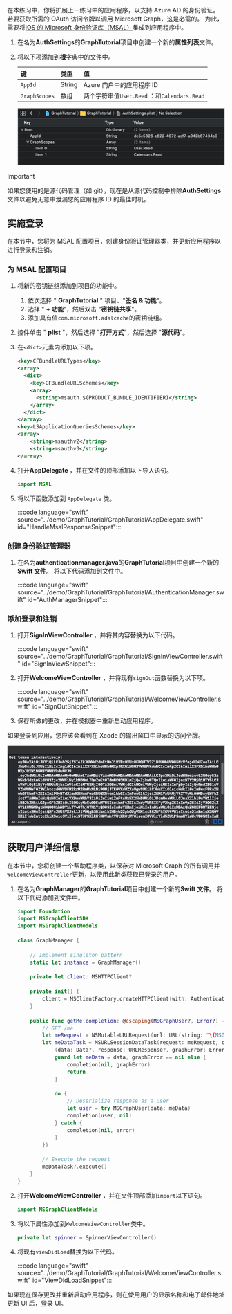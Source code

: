 <!-- markdownlint-disable MD002 MD041 -->

在本练习中，你将扩展上一练习中的应用程序，以支持 Azure AD 的身份验证。 若要获取所需的 OAuth 访问令牌以调用 Microsoft Graph，这是必需的。 为此，需要将[iOS 的 Microsoft 身份验证库（MSAL）](https://github.com/AzureAD/microsoft-authentication-library-for-objc)集成到应用程序中。

1. 在名为**AuthSettings**的**GraphTutorial**项目中创建一个新的**属性列表**文件。
1. 将以下项添加到**根**字典中的文件中。

    | 键 | 类型 | 值 |
    |-----|------|-------|
    | `AppId` | String | Azure 门户中的应用程序 ID |
    | `GraphScopes` | 数组 | 两个字符串值`User.Read` ：和`Calendars.Read` |

    ![Xcode 中的 plist 文件的屏幕截图 AuthSettings](./images/auth-settings.png)

> [!IMPORTANT]
> 如果您使用的是源代码管理（如 git），现在是从源代码控制中排除**AuthSettings**文件以避免无意中泄漏您的应用程序 ID 的最佳时机。

## <a name="implement-sign-in"></a>实施登录

在本节中，您将为 MSAL 配置项目，创建身份验证管理器类，并更新应用程序以进行登录和注销。

### <a name="configure-project-for-msal"></a>为 MSAL 配置项目

1. 将新的密钥链组添加到项目的功能中。
    1. 依次选择 " **GraphTutorial** " 项目、"**签名 & 功能**"。
    1. 选择 " **+ 功能**"，然后双击 "**密钥链共享**"。
    1. 添加具有值`com.microsoft.adalcache`的密钥链组。

1. 控件单击 " **plist** "，然后选择 "**打开方式**"，然后选择 "**源代码**"。
1. 在`<dict>`元素内添加以下项。

    ```xml
    <key>CFBundleURLTypes</key>
    <array>
      <dict>
        <key>CFBundleURLSchemes</key>
        <array>
          <string>msauth.$(PRODUCT_BUNDLE_IDENTIFIER)</string>
        </array>
      </dict>
    </array>
    <key>LSApplicationQueriesSchemes</key>
    <array>
        <string>msauthv2</string>
        <string>msauthv3</string>
    </array>
    ```

1. 打开**AppDelegate** ，并在文件的顶部添加以下导入语句。

    ```Swift
    import MSAL
    ```

1. 将以下函数添加到 `AppDelegate` 类。

    :::code language="swift" source="../demo/GraphTutorial/GraphTutorial/AppDelegate.swift" id="HandleMsalResponseSnippet":::

### <a name="create-authentication-manager"></a>创建身份验证管理器

1. 在名为**authenticationmanager.java**的**GraphTutorial**项目中创建一个新的**Swift 文件**。 将以下代码添加到文件中。

    :::code language="swift" source="../demo/GraphTutorial/GraphTutorial/AuthenticationManager.swift" id="AuthManagerSnippet":::

### <a name="add-sign-in-and-sign-out"></a>添加登录和注销

1. 打开**SignInViewController** ，并将其内容替换为以下代码。

    :::code language="swift" source="../demo/GraphTutorial/GraphTutorial/SignInViewController.swift" id="SignInViewSnippet":::

1. 打开**WelcomeViewController** ，并将现有`signOut`函数替换为以下项。

    :::code language="swift" source="../demo/GraphTutorial/GraphTutorial/WelcomeViewController.swift" id="SignOutSnippet":::

1. 保存所做的更改，并在模拟器中重新启动应用程序。

如果登录到应用，您应该会看到在 Xcode 的输出窗口中显示的访问令牌。

![显示访问令牌的 Xcode 中的输出窗口的屏幕截图](./images/access-token-output.png)

## <a name="get-user-details"></a>获取用户详细信息

在本节中，您将创建一个帮助程序类，以保存对 Microsoft Graph 的所有调用并`WelcomeViewController`更新，以使用此新类获取已登录的用户。

1. 在名为**GraphManager**的**GraphTutorial**项目中创建一个新的**Swift 文件**。 将以下代码添加到文件中。

    ```Swift
    import Foundation
    import MSGraphClientSDK
    import MSGraphClientModels

    class GraphManager {

        // Implement singleton pattern
        static let instance = GraphManager()

        private let client: MSHTTPClient?

        private init() {
            client = MSClientFactory.createHTTPClient(with: AuthenticationManager.instance)
        }

        public func getMe(completion: @escaping(MSGraphUser?, Error?) -> Void) {
            // GET /me
            let meRequest = NSMutableURLRequest(url: URL(string: "\(MSGraphBaseURL)/me")!)
            let meDataTask = MSURLSessionDataTask(request: meRequest, client: self.client, completion: {
                (data: Data?, response: URLResponse?, graphError: Error?) in
                guard let meData = data, graphError == nil else {
                    completion(nil, graphError)
                    return
                }

                do {
                    // Deserialize response as a user
                    let user = try MSGraphUser(data: meData)
                    completion(user, nil)
                } catch {
                    completion(nil, error)
                }
            })

            // Execute the request
            meDataTask?.execute()
        }
    }
    ```

1. 打开**WelcomeViewController** ，并在文件顶部添加`import`以下语句。

    ```Swift
    import MSGraphClientModels
    ```

1. 将以下属性添加到`WelcomeViewController`类中。

    ```Swift
    private let spinner = SpinnerViewController()
    ```

1. 将现有`viewDidLoad`替换为以下代码。

    :::code language="swift" source="../demo/GraphTutorial/GraphTutorial/WelcomeViewController.swift" id="ViewDidLoadSnippet":::

如果现在保存更改并重新启动应用程序，则在使用用户的显示名称和电子邮件地址更新 UI 后，登录 UI。

